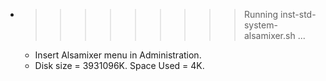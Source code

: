 * >>>>>>>>> Running inst-std-system-alsamixer.sh ...
  * Insert Alsamixer menu in Administration.
  * Disk size = 3931096K. Space Used = 4K.
